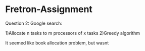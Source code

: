 # Fretron-Assignment

Question 2:
Google search: 

1)Allocate n tasks to m processors of x tasks
2)Greedy algorithm

It seemed like book allocation problem, but wasnt
